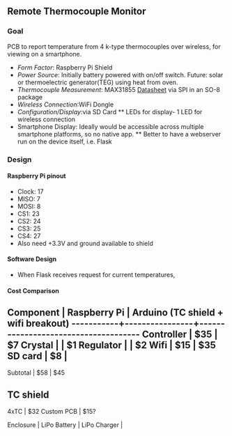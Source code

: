 ## Remote Thermocouple Monitor


### Goal 
PCB to report temperature from 4 k-type thermocouples over wireless, for viewing on a smartphone. 
* _Form Factor_: Raspberry Pi Shield
* _Power Source_: Initially battery powered with on/off switch. Future: solar or thermoelectric generator(TEG) using heat from oven.
* _Thermocouple Measurement_: MAX31855 [Datasheet](http://datasheets.maximintegrated.com/en/ds/MAX31855.pdf) via SPI in an SO-8 package
* _Wireless Connection_:WiFi Dongle
* _Configuration/Display_:via SD Card 
** LEDs for display- 1 LED for wireless connection
* Smartphone Display: Ideally would be accessible across multiple smartphone platforms, so no native app. 
** Better to have a webserver run on the device itself, i.e. Flask

### Design
#### Raspberry Pi pinout
* Clock: 17
* MISO: 7
* MOSI: 8 
* CS1: 23
* CS2: 24
* CS3: 25
* CS4: 27
* Also need +3.3V and ground available to shield
 
#### Software Design
* When Flask receives request for current temperatures, 



#### Cost Comparison
Component  |  Raspberry Pi  | Arduino (TC shield + wifi breakout)
-----------+----------------+-------------------------------------
Controller |   $35          |    $7
Crystal    |                |    $1
Regulator  |                |    $2
Wifi       |   $15          |    $35
SD card    |   $8           |    
------------------------------------------------------------------
Subtotal   |   $58          |    $45

TC shield
------------
4xTC       |              $32
Custom PCB |              $15?
 

Enclosure    |
LiPo Battery | 
LiPo Charger |
